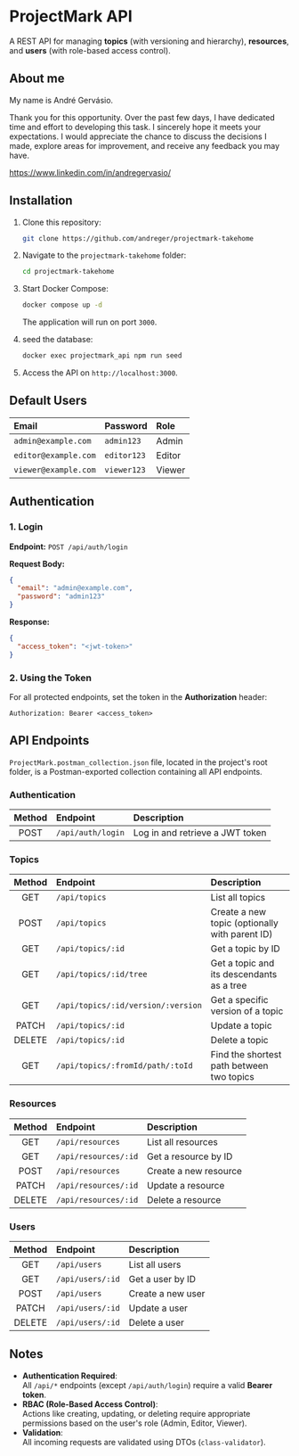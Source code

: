 # ProjectMark API

A REST API for managing **topics** (with versioning and hierarchy), **resources**, and **users** (with role-based access control).

## About me

My name is André Gervásio.

Thank you for this opportunity. Over the past few days, I have dedicated time and effort to developing this task. I sincerely hope it meets your expectations. I would appreciate the chance to discuss the decisions I made, explore areas for improvement, and receive any feedback you may have.

https://www.linkedin.com/in/andregervasio/

## Installation

1. Clone this repository:

   ```bash
   git clone https://github.com/andreger/projectmark-takehome
   ```

2. Navigate to the `projectmark-takehome` folder:

   ```bash
   cd projectmark-takehome
   ```

3. Start Docker Compose:

   ```bash
   docker compose up -d
   ```

   The application will run on port `3000`.

4. seed the database:

   ```bash
   docker exec projectmark_api npm run seed
   ```

5. Access the API on `http://localhost:3000`.

## Default Users

| Email                | Password    | Role   |
| :------------------- | :---------- | :----- |
| `admin@example.com`  | `admin123`  | Admin  |
| `editor@example.com` | `editor123` | Editor |
| `viewer@example.com` | `viewer123` | Viewer |

## Authentication

### 1. Login

**Endpoint:** `POST /api/auth/login`

**Request Body:**

```json
{
  "email": "admin@example.com",
  "password": "admin123"
}
```

**Response:**

```json
{
  "access_token": "<jwt-token>"
}
```

### 2. Using the Token

For all protected endpoints, set the token in the **Authorization** header:

```
Authorization: Bearer <access_token>
```

## API Endpoints

`ProjectMark.postman_collection.json` file, located in the project's root folder, is a Postman-exported collection containing all API endpoints.

### Authentication

| Method | Endpoint          | Description                     |
| :----: | :---------------- | :------------------------------ |
|  POST  | `/api/auth/login` | Log in and retrieve a JWT token |

### Topics

| Method | Endpoint                           | Description                                    |
| :----: | :--------------------------------- | :--------------------------------------------- |
|  GET   | `/api/topics`                      | List all topics                                |
|  POST  | `/api/topics`                      | Create a new topic (optionally with parent ID) |
|  GET   | `/api/topics/:id`                  | Get a topic by ID                              |
|  GET   | `/api/topics/:id/tree`             | Get a topic and its descendants as a tree      |
|  GET   | `/api/topics/:id/version/:version` | Get a specific version of a topic              |
| PATCH  | `/api/topics/:id`                  | Update a topic                                 |
| DELETE | `/api/topics/:id`                  | Delete a topic                                 |
|  GET   | `/api/topics/:fromId/path/:toId`   | Find the shortest path between two topics      |

### Resources

| Method | Endpoint             | Description           |
| :----: | :------------------- | :-------------------- |
|  GET   | `/api/resources`     | List all resources    |
|  GET   | `/api/resources/:id` | Get a resource by ID  |
|  POST  | `/api/resources`     | Create a new resource |
| PATCH  | `/api/resources/:id` | Update a resource     |
| DELETE | `/api/resources/:id` | Delete a resource     |

### Users

| Method | Endpoint         | Description       |
| :----: | :--------------- | :---------------- |
|  GET   | `/api/users`     | List all users    |
|  GET   | `/api/users/:id` | Get a user by ID  |
|  POST  | `/api/users`     | Create a new user |
| PATCH  | `/api/users/:id` | Update a user     |
| DELETE | `/api/users/:id` | Delete a user     |

## Notes

- **Authentication Required**:  
  All `/api/*` endpoints (except `/api/auth/login`) require a valid **Bearer token**.
- **RBAC (Role-Based Access Control)**:  
  Actions like creating, updating, or deleting require appropriate permissions based on the user's role (Admin, Editor, Viewer).
- **Validation**:  
  All incoming requests are validated using DTOs (`class-validator`).
